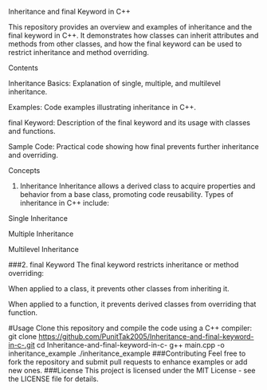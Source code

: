 


Inheritance and final Keyword in C++

This repository provides an overview and examples of inheritance and the final keyword in C++. It demonstrates how classes can inherit attributes and methods from other classes, and how the final keyword can be used to restrict inheritance and method overriding.

Contents


Inheritance Basics: Explanation of single, multiple, and multilevel inheritance.

Examples: Code examples illustrating inheritance in C++.

final Keyword: Description of the final keyword and its usage with classes and functions.

Sample Code: Practical code showing how final prevents further inheritance and overriding.

Concepts

1. Inheritance
Inheritance allows a derived class to acquire properties and behavior from a base class, promoting code reusability. Types of inheritance in C++ include:

Single Inheritance

Multiple Inheritance

Multilevel Inheritance

###2. final Keyword
The final keyword restricts inheritance or method overriding:

When applied to a class, it prevents other classes from inheriting it.

When applied to a function, it prevents derived classes from overriding that function.

#Usage
Clone this repository and compile the code using a C++ compiler:
git clone https://github.com/PunitTak2005/Inheritance-and-final-keyword-in-c-.git
cd Inheritance-and-final-keyword-in-c-
g++ main.cpp -o inheritance_example
./inheritance_example
###Contributing
Feel free to fork the repository and submit pull requests to enhance examples or add new ones.
###License
This project is licensed under the MIT License - see the LICENSE file for details.
